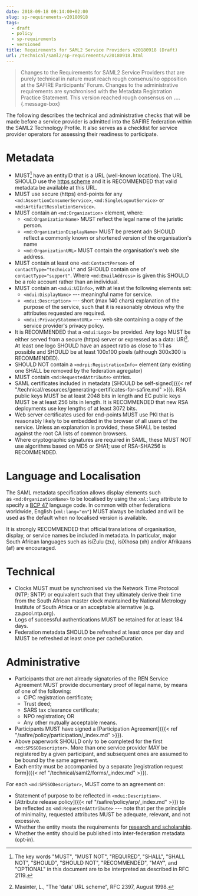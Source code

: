 ```yaml
---
date: 2018-09-18 09:14:00+02:00
slug: sp-requirements-v20180918
tags:
  - draft
  - policy
  - sp-requirements
  - versioned
title: Requirements for SAML2 Service Providers v20180918 (Draft)
url: /technical/saml2/sp-requirements/v20180918.html
---
```


> Changes to the Requirements for SAML2 Service Providers that are purely technical in nature must reach rough consenus/no opposition at the SAFIRE Participants' Forum. Changes to the administrative requirements are synchronised with the Metadata Registration Practice Statement. This version reached rough consensus on **…**.
{.message-box}

The following describes the technical and administrative checks that will be made before a service provider is admitted into the SAFIRE federation within the SAML2 Technology Profile. It also serves as a checklist for service provider operators for assessing their readiness to participate.

# Metadata

  * MUST[^RFC2119] have an entityID that is a URL (well-known location). The URL SHOULD use the [https scheme](https://tools.ietf.org/html/rfc2818#section-2.4) and it is RECOMMENDED that valid metadata be available at this URL.
  * MUST use secure (https) end-points for any `<md:AssertionConsumerService>`, `<md:SingleLogoutService>` or `<md:ArtifactResolutionService>`.
  * MUST contain an `<md:Organization>` element, where:
    * `<md:OrganizationName>` MUST reflect the legal name of the juristic person.
    * `<md:OrganizationDisplayName>` MUST be present adn SHOULD reflect a commonly known or shortened version of the organisation's name
    * `<md:OrganizationURL>` MUST contain the organisation's web site address.
  * MUST contain at least one `<md:ContactPerson>` of `contactType="technical"` and SHOULD contain one of `contactType="support"`. Where `<md:EmailAddress>` is given this SHOULD be a role account rather than an individual.
  * MUST contain an `<mdui:UIInfo>`, with at least the following elements set:
    * `<mdui:DisplayName>` --- meaningful name for service.
    * `<mdui:Description>` --- short (max 140 chars) explanation of the purpose of the service, such that it is reasonably obvious why the attributes requested are required.
    * `<mdui:PrivacyStatementURL>` --- web site containing a copy of the service provider's privacy policy.
  * It is RECOMMENDED that a `<mdui:Logo>` be provided. Any logo MUST be either served from a secure (https) server or expressed as a data: URI[^RFC2397]. At least one logo SHOULD have an aspect ratio as close to 1:1 as possible and SHOULD be at least 100x100 pixels (although 300x300 is RECOMMENDED).
  * SHOULD NOT contain a `<mdrpi:RegistrationInfo>` element (any existing one SHALL be removed by the federation agregator)
  * MUST contain `<md:RequestedAttribute>` entries.
  * SAML certificates included in metadata [SHOULD be self-signed]({{< ref "/technical/resources/generating-certificates-for-safire.md" >}}). RSA public keys MUST be at least 2048 bits in length and EC public keys MUST be at least 256 bits in length. It is RECOMMENDED that new RSA deployments use key lengths of at least 3072 bits.
  * Web server certificates used for end-points MUST use PKI that is reasonably likely to be embedded in the browser of all users of the service. Unless an explanation is provided, these SHALL be tested against the root CA lists of common browsers.
  * Where cryptographic signatures are required in SAML, these MUST NOT use algorithms based on MD5 or SHA1; use of RSA-SHA256 is RECOMMENDED.

# Language and Localisation

The SAML metadata specification allows display elements such as `<md:OrganizationName>` to be localised by using the `xml:lang` attribute to specify a [BCP 47](https://tools.ietf.org/html/bcp47) language code. In common with other federations worldwide, English (`xml:lang="en"`) MUST always be included and will be used as the default when no localised version is available.

It is strongly RECOMMENDED that official translations of organisation, display, or service names be included in metadata. In particular, major South African languages such as isiZulu (zu), isiXhosa (xh) and/or Afrikaans (af) are encouraged.

# Technical

  * Clocks MUST must be synchronised via the Network Time Protocol (NTP; SNTP) or equivalent such that they ultimately derive their time from the South African master clock maintained by National Metrology Institute of South Africa or an acceptable alternative (e.g. za.pool.ntp.org).
  * Logs of successful authentications MUST be retained for at least 184 days.
  * Federation metadata SHOULD be refreshed at least once per day and MUST be refreshed at least once per cacheDuration.

# Administrative

  * Participants that are not already signatories of the REN Service Agreement MUST provide documentary proof of legal name, by means of one of the following:
    * CIPC registration certificate;
    * Trust deed;
    * SARS tax clearance certificate;
    * NPO registration; OR
    * Any other mutually acceptable means.
  * Participants MUST have signed a [Participation Agreement]({{< ref "/safire/policy/participation/_index.md" >}}).
  * Above paperwork SHOULD only to be completed for the first `<md:SPSSODescriptor>`. More than one service provider MAY be registered by a given participant, and subsequent ones are assumed to be bound by the same agreement.
  * Each entity must be accompanied by a separate [registration request form]({{< ref "/technical/saml2/forms/_index.md" >}}).

For each `<md:SPSSODescriptor>`, MUST come to an agreement on:

  * Statement of purpose to be reflected in `<mdui:Description>`.
  * [Attribute release policy]({{< ref "/safire/policy/arp/_index.md" >}}) to be reflected as `<md:RequestedAttribute>` --- note that per the principle of minimality, requested attributes MUST be adequate, relevant, and not excessive.
  * Whether the entity meets the requirements for [research and scholarship](https://refeds.org/category/research-and-scholarship).
  * Whether the entity should be published into inter-federation metadata (opt-in).

[^RFC2119]: The key words "MUST", "MUST NOT", "REQUIRED", "SHALL", "SHALL NOT", "SHOULD", "SHOULD NOT", "RECOMMENDED", "MAY", and "OPTIONAL" in this document are to be interpreted as described in RFC 2119.
[^RFC2397]: Masinter, L., "The 'data' URL scheme", RFC 2397, August 1998.

